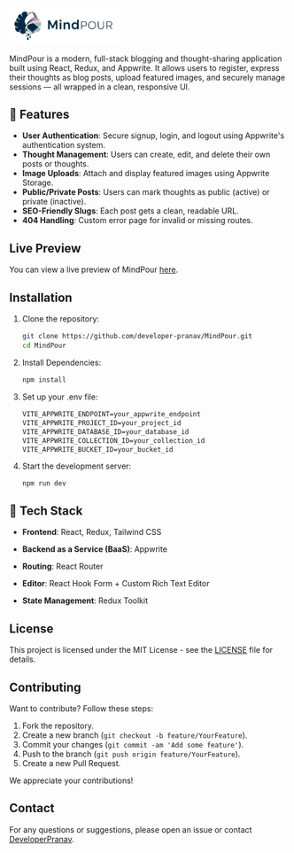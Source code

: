 <img src="src/Images/Logo.png" alt="MindPour Logo" width="200">

MindPour is a modern, full-stack blogging and thought-sharing application built using React, Redux, and Appwrite. It allows users to register, express their thoughts as blog posts, upload featured images, and securely manage sessions — all wrapped in a clean, responsive UI.

## 🚀 Features

- **User Authentication**: Secure signup, login, and logout using Appwrite's authentication system.
- **Thought Management**: Users can create, edit, and delete their own posts or thoughts.
- **Image Uploads**: Attach and display featured images using Appwrite Storage.
- **Public/Private Posts**: Users can mark thoughts as public (active) or private (inactive).
- **SEO-Friendly Slugs**: Each post gets a clean, readable URL.
- **404 Handling**: Custom error page for invalid or missing routes.


## Live Preview

You can view a live preview of MindPour [here](https://mindpour.vercel.app/).

## Installation

1. Clone the repository:
    ```bash
    git clone https://github.com/developer-pranav/MindPour.git
    cd MindPour
    ```

2. Install Dependencies:
    ```bash
    npm install
    ```

3. Set up your .env file:
    ```env
    VITE_APPWRITE_ENDPOINT=your_appwrite_endpoint
    VITE_APPWRITE_PROJECT_ID=your_project_id
    VITE_APPWRITE_DATABASE_ID=your_database_id
    VITE_APPWRITE_COLLECTION_ID=your_collection_id
    VITE_APPWRITE_BUCKET_ID=your_bucket_id
    ```

4. Start the development server:
    ```bash
    npm run dev
    ```


## 🧰 Tech Stack
- **Frontend**: React, Redux, Tailwind CSS

- **Backend as a Service (BaaS)**: Appwrite

- **Routing**: React Router

- **Editor**: React Hook Form + Custom Rich Text Editor

- **State Management**: Redux Toolkit


## License

This project is licensed under the MIT License - see the [LICENSE](LICENSE.txt) file for details.

## Contributing

Want to contribute? Follow these steps:

1. Fork the repository.
2. Create a new branch (`git checkout -b feature/YourFeature`).
3. Commit your changes (`git commit -am 'Add some feature'`).
4. Push to the branch (`git push origin feature/YourFeature`).
5. Create a new Pull Request.

We appreciate your contributions!

## Contact

For any questions or suggestions, please open an issue or contact [DeveloperPranav](mailto:developer.pranav3306@gmail.com).
